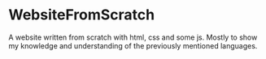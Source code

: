 # WebsiteFromScratch
A website written from scratch with html, css and some js. Mostly to show my knowledge and understanding of the previously mentioned languages.
